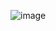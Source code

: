 ![image](https://github.com/laksh2512/NLP-BASIC-SUBJECT-CHATBOT/assets/115486495/e4aac88c-b5cd-4619-b25a-c452c5298c11)
